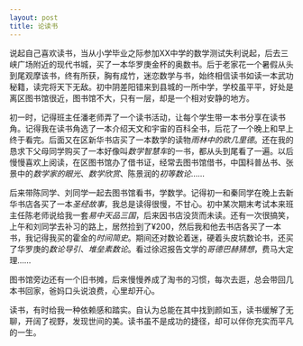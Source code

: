 ```yaml
---
layout: post
title: 论读书
---
```


说起自己喜欢读书，当从小学毕业之际参加XX中学的数学测试失利说起，后去三峡广场附近的现代书城，买了一本华罗庚金杯的奥数书。后于老家花一个暑假从头到尾观摩该书，终有所获，胸有成竹，迷恋数学与书，始终相信读书如读一本武功秘籍，读完将天下无敌。初中阴差阳错来到县城的一所中学，学校虽平平，好处是离区图书馆很近，图书馆不大，只有一层，却是一个相对安静的地方。

初一时，记得班主任潘老师弄了一个读书活动，让每个学生带一本书分享在读书角。记得我在读书角选了一本介绍天文和宇宙的百科全书，后花了一个晚上和早上终于看完。后面又在区新华书店买了一本数学的读物*雨林中的欧几里德*。还在我的恳求下父母同学购买了一本好像叫*数学智慧车*的一书，都从头到尾看了一遍。以后慢慢喜欢上阅读，在区图书馆办了借书证，经常去图书馆借书，中国科普丛书、张景中的*数学家的眼光*、*数学欣赏*、陈景润的*初等数论*……

后来带陈同学、刘同学一起去图书馆看书，学数学。记得初一和秦同学在晚上去新华书店各买了一本*圣经故事*，我总是读得很慢，不甘心。初中某次期末考试本来班主任陈老师说给我一套*易中天品三国*，后来因书店没货而未读。还有一次很搞笑，上午和刘同学去补习的路上，居然捡到了¥200，然后我和他去书店各买了一本书，我记得我买的霍金的*时间简史*。期间还对数论着迷，硬着头皮坑数论书，还买了华罗庚的*数论导引*、*堆垒素数论*。看过徐迟报告文学的*哥德巴赫猜想*，费马大定理……

图书馆旁边还有一个旧书摊，后来慢慢养成了淘书的习惯，每次去逛，总会带回几本书回家，爸妈口头说浪费，心里却开心。

读书，有时给我一种依赖感和踏实。自认为总能在其中找到颜如玉，读书缓解了无聊，开阔了视野，发现世间的美。读书虽不是成功的捷径，却可以伴你充实而平凡的一生。